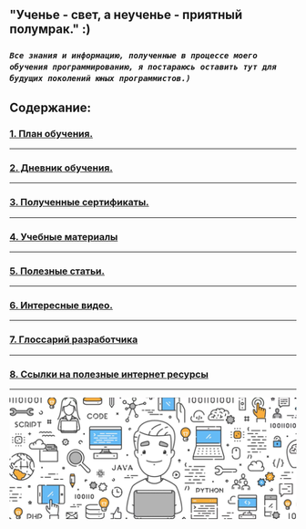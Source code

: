 ## "Ученье - свет, а неученье - приятный полумрак."  :)

### *`Все знания и информацию, полученные в процессе моего обучения программированию, я постараюсь оставить тут для будущих поколений юных программистов.)`*

## Содержание:
### [1. План обучения.](/general_information/Study_programs.md)
***
### [2. Дневник обучения.](/general_information/diary.md)
***
### [3. Полученные сертификаты.](/sertificates/sertificates.md)
***
### [4. Учебные материалы](/study_materials/study_materials.md)
***
### [5. Полезные статьи.](/images/img/minions_at_works.jpg)
***
### [6. Интересные видео.](/images/img/minions_at_works.jpg)
***
### [7. Глоссарий разработчика](/images/img/minions_at_works.jpg)
***
### [8. Ссылки на полезные интернет ресурсы](/useful_resources_on_web/useful_resources_on_web.md)
***

![](/images/img/MainREADME.jpeg)
